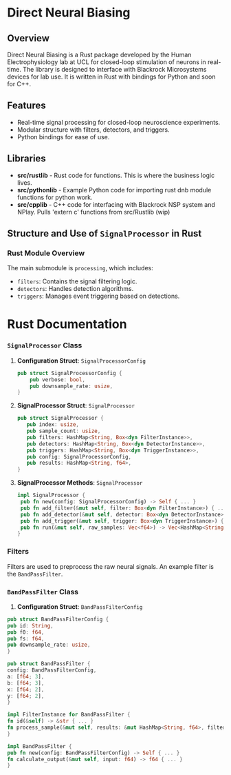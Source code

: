 # Direct Neural Biasing

## Overview

Direct Neural Biasing is a Rust package developed by the Human Electrophysiology lab at UCL for closed-loop stimulation of neurons in real-time. The library is designed to interface with Blackrock Microsystems devices for lab use. It is written in Rust with bindings for Python and soon for C++.

## Features

- Real-time signal processing for closed-loop neuroscience experiments.
- Modular structure with filters, detectors, and triggers.
- Python bindings for ease of use.

## Libraries

- **src/rustlib** - Rust code for functions. This is where the business logic lives.
- **src/pythonlib** - Example Python code for importing rust dnb module functions for python work.
- **src/cpplib** - C++ code for interfacing with Blackrock NSP system and NPlay. Pulls 'extern c' functions from src/Rustlib (wip)

## Structure and Use of `SignalProcessor` in Rust

### Rust Module Overview

The main submodule is `processing`, which includes:

- `filters`: Contains the signal filtering logic.
- `detectors`: Handles detection algorithms.
- `triggers`: Manages event triggering based on detections.

# Rust Documentation

### `SignalProcessor` Class

1. **Configuration Struct**: `SignalProcessorConfig`

   ```rust
   pub struct SignalProcessorConfig {
       pub verbose: bool,
       pub downsample_rate: usize,
   }
   ```

2. **SignalProcessor Struct**: `SignalProcessor`

   ```rust
   pub struct SignalProcessor {
      pub index: usize,
      pub sample_count: usize,
      pub filters: HashMap<String, Box<dyn FilterInstance>>,
      pub detectors: HashMap<String, Box<dyn DetectorInstance>>,
      pub triggers: HashMap<String, Box<dyn TriggerInstance>>,
      pub config: SignalProcessorConfig,
      pub results: HashMap<String, f64>,
   }
   ```

3. **SignalProcessor Methods**: `SignalProcessor`
   ```rust
   impl SignalProcessor {
    pub fn new(config: SignalProcessorConfig) -> Self { ... }
    pub fn add_filter(&mut self, filter: Box<dyn FilterInstance>) { ... }
    pub fn add_detector(&mut self, detector: Box<dyn DetectorInstance>) { ... }
    pub fn add_trigger(&mut self, trigger: Box<dyn TriggerInstance>) { ... }
    pub fn run(&mut self, raw_samples: Vec<f64>) -> Vec<HashMap<String, f64>> { ... }
   }
   ```

### Filters

Filters are used to preprocess the raw neural signals. An example filter is the `BandPassFilter`.

### `BandPassFilter` Class

1. **Configuration Struct**: `BandPassFilterConfig `

```rust
pub struct BandPassFilterConfig {
pub id: String,
pub f0: f64,
pub fs: f64,
pub downsample_rate: usize,
}

pub struct BandPassFilter {
config: BandPassFilterConfig,
a: [f64; 3],
b: [f64; 3],
x: [f64; 2],
y: [f64; 2],
}

impl FilterInstance for BandPassFilter {
fn id(&self) -> &str { ... }
fn process_sample(&mut self, results: &mut HashMap<String, f64>, filter_id: &str) { ... }
}

impl BandPassFilter {
pub fn new(config: BandPassFilterConfig) -> Self { ... }
fn calculate_output(&mut self, input: f64) -> f64 { ... }
}
```
